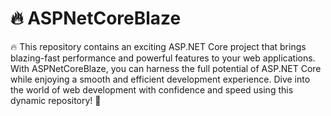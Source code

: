 # 🔥 ASPNetCoreBlaze 
🔥 This repository contains an exciting ASP.NET Core project that brings blazing-fast performance and powerful features to your web applications. With ASPNetCoreBlaze, you can harness the full potential of ASP.NET Core while enjoying a smooth and efficient development experience. Dive into the world of web development with confidence and speed using this dynamic repository! 🚀
